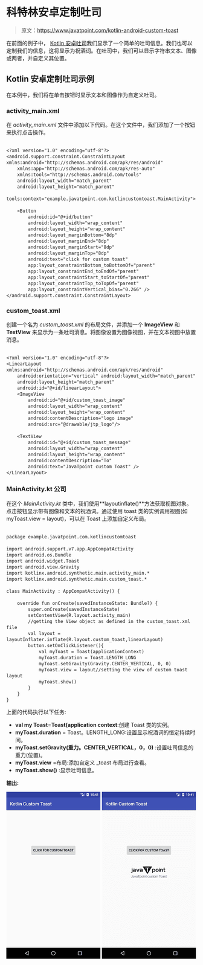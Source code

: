 # 科特林安卓定制吐司

> 原文：<https://www.javatpoint.com/kotlin-android-custom-toast>

在前面的例子中， [Kotlin 安卓吐司](kotlin-android-toast)我们显示了一个简单的吐司信息。我们也可以定制我们的信息，这将显示为祝酒词。在吐司中，我们可以显示字符串文本、图像或两者，并自定义其位置。

## Kotlin 安卓定制吐司示例

在本例中，我们将在单击按钮时显示文本和图像作为自定义吐司。

### activity_main.xml

在 *activity_main.xml* 文件中添加以下代码。在这个文件中，我们添加了一个按钮来执行点击操作。

```

<?xml version="1.0" encoding="utf-8"?>
<android.support.constraint.ConstraintLayout xmlns:android="http://schemas.android.com/apk/res/android"
    xmlns:app="http://schemas.android.com/apk/res-auto"
    xmlns:tools="http://schemas.android.com/tools"
    android:layout_width="match_parent"
    android:layout_height="match_parent"
    tools:context="example.javatpoint.com.kotlincustomtoast.MainActivity">

    <Button
        android:id="@+id/button"
        android:layout_width="wrap_content"
        android:layout_height="wrap_content"
        android:layout_marginBottom="8dp"
        android:layout_marginEnd="8dp"
        android:layout_marginStart="8dp"
        android:layout_marginTop="8dp"
        android:text="click for custom toast"
        app:layout_constraintBottom_toBottomOf="parent"
        app:layout_constraintEnd_toEndOf="parent"
        app:layout_constraintStart_toStartOf="parent"
        app:layout_constraintTop_toTopOf="parent"
        app:layout_constraintVertical_bias="0.266" />
</android.support.constraint.ConstraintLayout>

```

### custom_toast.xml

创建一个名为 *custom_toast.xml* 的布局文件，并添加一个 **ImageView** 和 **TextView** 来显示为一条吐司消息。将图像设置为图像视图，并在文本视图中放置消息。

```

<?xml version="1.0" encoding="utf-8"?>
<LinearLayout xmlns:android="http://schemas.android.com/apk/res/android"
    android:orientation="vertical" android:layout_width="match_parent"
    android:layout_height="match_parent"
    android:id="@+id/linearLayout">
    <ImageView
        android:id="@+id/custom_toast_image"
        android:layout_width="wrap_content"
        android:layout_height="wrap_content"
        android:contentDescription="logo image"
        android:src="@drawable/jtp_logo"/>

    <TextView
        android:id="@+id/custom_toast_message"
        android:layout_width="wrap_content"
        android:layout_height="wrap_content"
        android:contentDescription="To"
        android:text="JavaTpoint custom Toast" />
</LinearLayout>

```

### MainActivity.kt 公司

在这个 *MainActivity.kt* 类中，我们使用**layoutinflate()**方法获取视图对象。点击按钮显示带有图像和文本的祝酒词。通过使用 toast 类的实例调用视图(如 myToast.view = layout)，可以在 Toast 上添加自定义布局。

```

package example.javatpoint.com.kotlincustomtoast

import android.support.v7.app.AppCompatActivity
import android.os.Bundle
import android.widget.Toast
import android.view.Gravity
import kotlinx.android.synthetic.main.activity_main.*
import kotlinx.android.synthetic.main.custom_toast.*

class MainActivity : AppCompatActivity() {

    override fun onCreate(savedInstanceState: Bundle?) {
        super.onCreate(savedInstanceState)
        setContentView(R.layout.activity_main)
        //getting the View object as defined in the custom_toast.xml file
        val layout = layoutInflater.inflate(R.layout.custom_toast,linearLayout)
        button.setOnClickListener(){
            val myToast = Toast(applicationContext)
            myToast.duration = Toast.LENGTH_LONG
            myToast.setGravity(Gravity.CENTER_VERTICAL, 0, 0)
            myToast.view = layout//setting the view of custom toast layout
            myToast.show()
        }
    }
}

```

上面的代码执行以下任务:

*   **val my Toast**=**Toast(application context**:创建 Toast 类的实例。
*   **myToast.duration** = Toast。LENGTH_LONG:设置显示祝酒词的恒定持续时间。
*   **myToast.setGravity(重力。CENTER_VERTICAL，0，0)** :设置吐司信息的重力(位置)。
*   **myToast.view** =布局:添加自定义 _toast 布局进行查看。
*   **myToast.show()** :显示吐司信息。

**输出:**

![Kotlin Android Custom Toast](img/937937bb1e4b542ecb04f7cf3f39dcf4.png) ![Kotlin Android Custom Toast](img/5d46c867adb17c9e5084c243808d2b69.png)